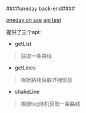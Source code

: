 ####oneday back-end####

[oneday on sae](http://oneday67.sinaapp.com)
[api test](http://oneday67.sinaapp.com/project/oneday)

提供了三个api:
  - getList
> 获取一条路线
  - getLines
> 根据路线获取详细信息
  - shakeLine
> 根据tag随机获取一条路线
